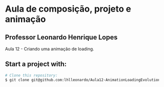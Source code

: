 <h1>Aula de composição, projeto e animação</h1>

<h2>Professor Leonardo Henrique Lopes</h2>

<p>Aula 12 - Criando uma animação de loading.</p>

<h2>Start a project with:</h2>

```bash
# Clone this repository:
$ git clone git@github.com:lhlleonardo/Aula12-AnimationLoadingEvolution.git
```